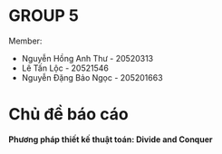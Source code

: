 <html>
  <head>
    <meta charset="utf-8">
  </head>
  <body>
    <h1> GROUP 5 </h1>
    <p> Member: </p>
    <ul>
      <li> Nguyễn Hồng Anh Thư - 20520313 </li>
      <li> Lê Tấn Lộc - 20521546 </li>
      <li> Nguyễn Đặng Bảo Ngọc - 205201663 </li>
    </ul>
    <h1> Chủ đề báo cáo </h1>
    <b> Phương pháp thiết kế thuật toán: Divide and Conquer </b>
  </body>
</html>
